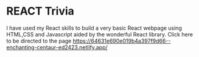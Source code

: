 # REACT Trivia 
I have used my React skills to build a very basic React webpage using HTML,CSS and Javascript aided by the wonderful React library.
Click here to be directed to the page 
https://64631e690e019b4a397f9d66--enchanting-centaur-ed2423.netlify.app/
